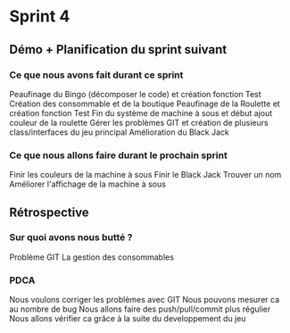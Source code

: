 # Sprint 4

## Démo + Planification du sprint suivant

### Ce que nous avons fait durant ce sprint
Peaufinage du Bingo (décomposer le code) et création fonction Test
Création des consommable et de la boutique
Peaufinage de la Roulette et création fonction Test
Fin du système de machine à sous et début ajout couleur de la roulette
Gérer les problèmes GIT et création de plusieurs class/interfaces du jeu principal
Amélioration du Black Jack 

### Ce que nous allons faire durant le prochain sprint
Finir les couleurs de la machine à sous 
Finir le Black Jack
Trouver un nom 
Améliorer l'affichage de la machine à sous

## Rétrospective

### Sur quoi avons nous butté ?
Problème GIT
La gestion des consommables


### PDCA
Nous voulons corriger les problèmes avec GIT 
Nous pouvons mesurer ca au nombre de bug 
Nous allons faire des push/pull/commit plus régulier 
Nous allons vérifier ca grâce à la suite du developpement du jeu 
